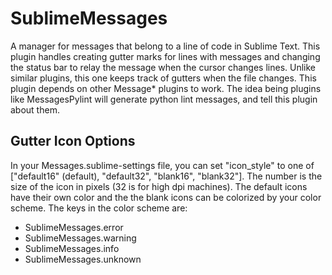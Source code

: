 SublimeMessages
===============

A manager for messages that belong to a line of code in Sublime Text. This plugin handles creating gutter marks for lines with messages and changing the status bar to relay the message when the cursor changes lines. Unlike similar plugins, this one keeps track of gutters when the file changes. This plugin depends on other Message\* plugins to work. The idea being plugins like MessagesPylint will generate python lint messages, and tell this plugin about them.

Gutter Icon Options
-------------------

In your Messages.sublime-settings file, you can set "icon_style" to one of ["default16" (default), "default32", "blank16", "blank32"]. The number is the size of the icon in pixels (32 is for high dpi machines). The default icons have their own color and the the blank icons can be colorized by your color scheme. The keys in the color scheme are:
 - SublimeMessages.error
 - SublimeMessages.warning
 - SublimeMessages.info
 - SublimeMessages.unknown
